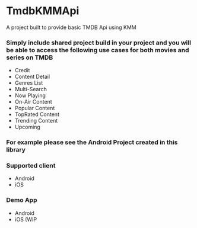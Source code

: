 # TmdbKMMApi
A project built to provide basic TMDB Api using KMM


### Simply include shared project build in your project and you will be able to access the following use cases for both movies and series on TMDB

- Credit
- Content Detail
- Genres List
- Multi-Search
- Now Playing
- On-Air Content
- Popular Content
- TopRated Content
- Trending Content
- Upcoming
 
### For example please see the Android Project created in this library

### Supported client
- Android
- iOS

### Demo App
- Android
- iOS (WIP

